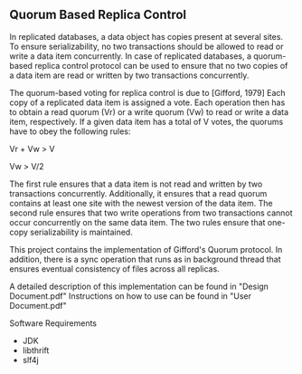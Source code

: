 ## Quorum Based Replica Control

In replicated databases, a data object has copies present at several sites. To ensure serializability, no two transactions should be allowed to read or write a data item concurrently. In case of replicated databases, a quorum-based replica control protocol can be used to ensure that no two copies of a data item are read or written by two transactions concurrently.

The quorum-based voting for replica control is due to [Gifford, 1979] Each copy of a replicated data item is assigned a vote. Each operation then has to obtain a read quorum (Vr) or a write quorum (Vw) to read or write a data item, respectively. If a given data item has a total of V votes, the quorums have to obey the following rules:

Vr + Vw > V

Vw > V/2

The first rule ensures that a data item is not read and written by two transactions concurrently. Additionally, it ensures that a read quorum contains at least one site with the newest version of the data item. The second rule ensures that two write operations from two transactions cannot occur concurrently on the same data item. The two rules ensure that one-copy serializability is maintained.

This project contains the implementation of Gifford's Quorum protocol. In addition, there is a sync operation that runs as in background thread that ensures eventual consistency of files across all replicas.

A detailed description of this implementation can be found in  "Design Document.pdf"
Instructions on how to use can be found in "User Document.pdf"

Software Requirements
- JDK
- libthrift
- slf4j
